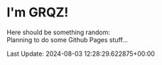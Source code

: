 # I'm GRQZ!
Here should be something random:  
Planning to do some Github Pages stuff...


Last Update: 2024-08-03 12:28:29.622875+00:00
